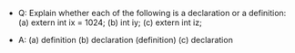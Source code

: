 - Q: Explain whether each of the following is a declaration or a definition: 
    (a) extern int ix = 1024; 
    (b) int iy; 
    (c) extern int iz;
 
- A: 
    (a) definition
    (b) declaration (definition)
    (c) declaration
